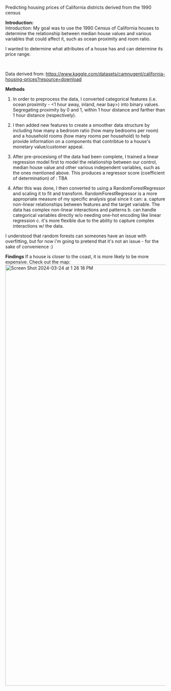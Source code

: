 
Predicting housing prices of California districts derived from the 1990 census 

**Introduction:**
<br>
Introduction:
My goal was to use the 1990 Census of California houses to determine the relationship between median house values and various variables that could affect it, such as ocean proximity and room ratio. 

I wanted to determine what attributes of a house has and can determine its price range.

<br> 

Data derived from: https://www.kaggle.com/datasets/camnugent/california-housing-prices?resource=download

**Methods**
1. In order to preprocess the data, I converted categorical features (i.e. ocean proximity - <1 hour away, inland, near bay>)
into binary values. Segregating proximity by 0 and 1, within 1 hour distance and farther than 1 hour distance (respectively).

2. I then added new features to create a smoother data structure by including how many a bedroom ratio (how many bedrooms per room) and a household rooms (how many rooms per household) to help provide information on a components that contribtue to a house's monetary value/customer appeal.

3. After pre-procesisng of the data had been complete, I trained a linear regression model first to model the relationship between our control, median house value and other various
independent variables, such as the ones mentioned above. This produces a regressor score (coefficient of determination) of : TBA

4. After this was done, I then converted to using a RandomForestRegressor and scaling it to fit and transform. RandomForestRegressor is a more appropriate measure of my specific analysis goal since it can:
a. capture non-linear relationships between features and the
target variable. The data has complex non-linear interactions and patterns
b. can handle categorical variables directly w/o needing one-hot encoding like linear regression
c. it's more flexible due to the ability to capture complex interactions w/ the data. 

I understood that random forests can someones have an issue with overfitting, but for now i'm going to pretend that it's not an issue - for the sake of convenience :)

**Findings**
If a house is closer to the coast, it is more likely to be more expensive. Check out the map:
<img width="1323" alt="Screen Shot 2024-03-24 at 1 26 18 PM" src="https://github.com/Danisa-R/California-Housing/assets/69412310/850e0bf6-2c47-49f7-a0c9-39253f358a7e">

